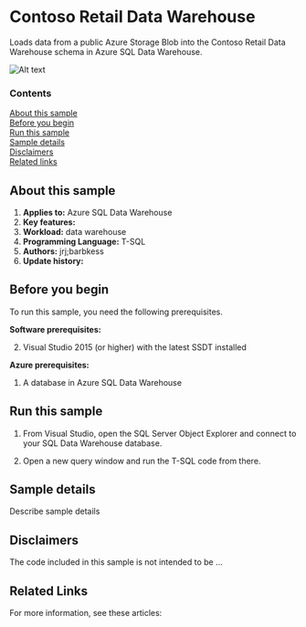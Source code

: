 # Contoso Retail Data Warehouse

Loads data from a public Azure Storage Blob into the Contoso Retail Data Warehouse schema in Azure SQL Data Warehouse. 

<!-- Add a diagram if you have it -->

![Alt text](/media/image-name.png "<Friendly name>")


### Contents

[About this sample](#about-this-sample)<br/>
[Before you begin](#before-you-begin)<br/>
[Run this sample](#run-this-sample)<br/>
[Sample details](#sample-details)<br/>
[Disclaimers](#disclaimers)<br/>
[Related links](#related-links)<br/>


<a name=about-this-sample></a>

## About this sample

<!-- Delete the ones that don't apply -->
1. **Applies to:** Azure SQL Data Warehouse
1. **Key features:**
1. **Workload:** data warehouse
1. **Programming Language:** T-SQL
1. **Authors:** jrj;barbkess
1. **Update history:** 

<a name=before-you-begin></a>

## Before you begin

To run this sample, you need the following prerequisites.

**Software prerequisites:**

<!-- Examples -->
2. Visual Studio 2015 (or higher) with the latest SSDT installed

**Azure prerequisites:**

<!-- Examples -->
1. A database in Azure SQL Data Warehouse 

<a name=run-this-sample></a>

## Run this sample

<!-- Step by step instructions. Here's a few examples -->

1. From Visual Studio, open the SQL Server Object Explorer and connect to your SQL Data Warehouse database.

2. Open a new query window and run the T-SQL code from there.
 

<a name=sample-details></a>

## Sample details

Describe sample details

<a name=disclaimers></a>

## Disclaimers
The code included in this sample is not intended to be ...

<a name=related-links></a>

## Related Links
<!-- Links to more articles. Remember to delete "en-us" from the link path. -->

For more information, see these articles:
